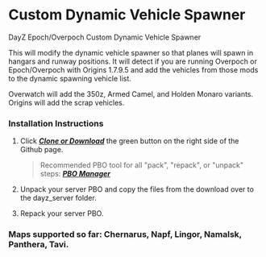 # Custom Dynamic Vehicle Spawner
DayZ Epoch/Overpoch Custom Dynamic Vehicle Spawner

This will modify the dynamic vehicle spawner so that planes will spawn in hangars and runway positions.
It will detect if you are running Overpoch or Epoch/Overpoch with Origins 1.7.9.5 and add the vehicles from those mods to the dynamic spawning vehicle list.

Overwatch will add the 350z, Armed Camel, and Holden Monaro variants.
Origins will add the scrap vehicles.

### Installation Instructions

1. Click ***[Clone or Download](https://github.com/worldwidesorrow/Custom-Dynamic-Vehicle-Spawner/archive/master.zip)*** the green button on the right side of the Github page.

	> Recommended PBO tool for all "pack", "repack", or "unpack" steps: ***[PBO Manager](http://www.armaholic.com/page.php?id=16369)***
  
2. Unpack your server PBO and copy the files from the download over to the dayz_server folder.

3. Repack your server PBO.

### Maps supported so far: Chernarus, Napf, Lingor, Namalsk, Panthera, Tavi.
